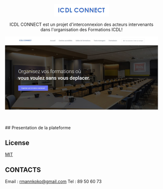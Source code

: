 <!-- PROJECT LOGO -->
<br />
<p align="center">
    <img src="images/icdl_logo.png" alt="ICDL CONNECT LOGO">

  <p align="center">
    ICDL CONNECT est un projet d'interconnexion des acteurs intervenants dans l'organisation des Formations ICDL!
    <br />
  </p>
</p>

<p align="center">
    <img src="/images/Screenshot.jpg" alt="ICDL CONNECT ACCUEIL">
</p>

<br />
<br />
## Presentation de la plateforme

## License
[MIT](https://choosealicense.com/licenses/mit/)

## CONTACTS

Email : rmannkoko@gmail.com
Tel : 89 50 60 73

